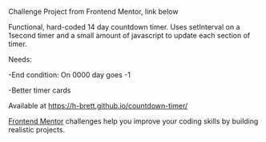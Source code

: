 Challenge Project from Frontend Mentor, link below

Functional, hard-coded 14 day countdown timer. Uses setInterval on a 1second timer and a small amount of javascript to update each section of timer.



Needs: 

-End condition: On 0000 day goes -1

-Better timer cards



Available at https://h-brett.github.io/countdown-timer/



[Frontend Mentor](https://www.frontendmentor.io) challenges help you improve your coding skills by building realistic projects.
